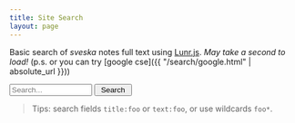 ```yaml
---
title: Site Search
layout: page
---
```


Basic search of *sveska* notes full text using [Lunr.js](https://lunrjs.com/).
*May take a second to load!* 
(p.s. or you can try [google cse]({{ "/search/google.html" | absolute_url }}))

<script src="{{ "/js/lunr.js" | absolute_url }}"></script>

<input class="search" type="text" size="15" id="lunr-search" placeholder="Search..." aria-label="search">
<input class="buttons" type="button" onclick="lunr_search();" value=" Search ">
<p id="count"></p>
<ul id="search-results"></ul>

> Tips: search fields `title:foo` or `text:foo`, or use wildcards `foo*`.

<script>
// create docs
var notes = [ 
    {% for post in site.notes %}
    {
      "url": {{ post.url | absolute_url | jsonify }},
      "title": {{ post.title | jsonify }},
      "text": {{ post.content | strip_html | jsonify }}
    }{% unless forloop.last %},{% endunless %}
    {% endfor %}
];
// create index
var idx = lunr(function () {
  this.ref('id')
  this.field('title')
  this.field('text')
  for (var item in notes) {
    this.add({
      title: notes[item].title,
      text: notes[item].text,
      id: item
    })
  }
});
// do search
function displayResults(results) {
  var countResults = document.getElementById('count');
  countResults.innerHTML = results.length + ' Result(s) found</p>';
  var searchResults = document.getElementById('search-results');
  if (results.length) {
    var appendString = '';
    for (var item in results) {
      var ref = results[item].ref;
      var searchItem = '<li><a href="' + notes[ref].url + '">' + notes[ref].title + '</a><br>' + notes[ref].text.substring(0,150) + '... </li>';
      appendString += searchItem;
    }
    searchResults.innerHTML = appendString;
  } else {
    searchResults.innerHTML = '<li>No results found</li>';
  }
}
function lunr_search() {
    var query = document.getElementById("lunr-search").value;
    var results = idx.search(query);
    displayResults(results);
}
</script>